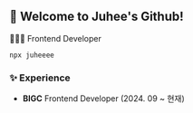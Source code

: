 ## 🙌 Welcome to Juhee's Github!

👩🏻‍💻 Frontend Developer 
```
npx juheeee
```

### ✨ Experience
- **BIGC** Frontend Developer (2024. 09 ~ 현재)
